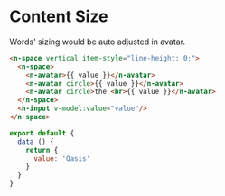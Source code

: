 # Content Size
Words' sizing would be auto adjusted in avatar.
```html
<n-space vertical item-style="line-height: 0;">
  <n-space>
    <n-avatar>{{ value }}</n-avatar>
    <n-avatar circle>{{ value }}</n-avatar>
    <n-avatar circle>the <br>{{ value }}</n-avatar>
  </n-space>
  <n-input v-model:value="value"/>
</n-space>
```
```js
export default {
  data () {
    return {
      value: 'Oasis'
    }
  }
}
```
